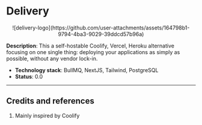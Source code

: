 # Delivery

<center>
![delivery-logo](https://github.com/user-attachments/assets/164798b1-9794-4ba3-9029-39ddcd57b96a)
</center>

**Description**: This a self-hostable Coolify, Vercel, Heroku alternative focusing on one single thing: deploying your applications as simply as possible, without any vendor lock-in.

  - **Technology stack**: BullMQ, NextJS, Tailwind, PostgreSQL
  - **Status**:  0.0

----

## Credits and references

1. Mainly inspired by Coolify
